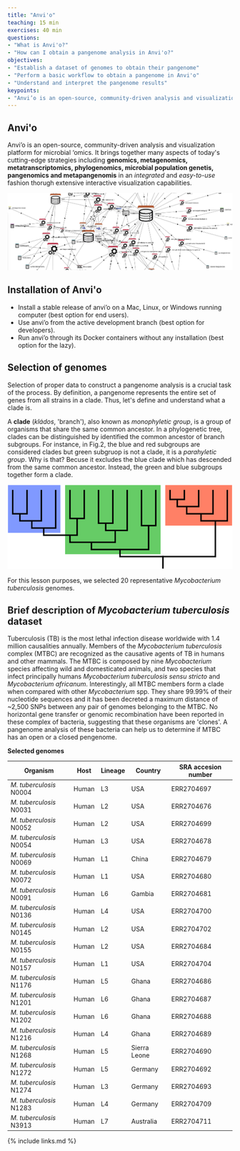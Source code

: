 ```yaml
---
title: "Anvi'o"
teaching: 15 min
exercises: 40 min
questions:
- "What is Anvi'o?"
- "How can I obtain a pangenome analysis in Anvi'o?"
objectives:
- "Establish a dataset of genomes to obtain their pangenome"
- "Perform a basic workflow to obtain a pangenome in Anvi'o"
- "Understand and interpret the pangenome results"
keypoints:
- "Anvi’o is an open-source, community-driven analysis and visualization platform for microbial ‘omics. "
---
```

## Anvi'o

Anvi’o is an open-source, community-driven analysis and visualization platform for microbial ‘omics.
It brings together many aspects of today's cutting-edge strategies including **genomics, metagenomics, metatranscriptomics, phylogenomics, microbial population genetis, pangenomics and metapangenomis** in an *integrated* and *easy-to-use* fashion thorugh extensive interactive visualization capabilities. 


![Figure 1. Anvi'o network representation](../fig/anvio-network.png)



## Installation of Anvi'o

* Install a stable release of anvi’o on a Mac, Linux, or Windows running computer (best option for end users).
* Use anvi’o from the active development branch (best option for developers).
* Run anvi’o through its Docker containers without any installation (best option for the lazy).



## Selection of genomes 

Selection of proper data to construct a pangenome analysis is a crucial task of the process. By definition, a pangenome represents the entire set of genes from all strains in a clade. Thus, let's define and understand what a clade is. 

A **clade** (*kládos*, 'branch'), also known as *monophyletic group*, is a group of organisms that share the same common ancestor. In a phylogenetic tree, clades can be distinguished by identified the common ancestor of branch subgroups. For instance, in Fig.2, the blue and red subgroups are considered clades but green subgruop is not a clade, it is a *parahyletic group*. Why is that? Becuse it excludes the blue clade which has descended from the same common ancestor. Instead, the green and blue subgroups together form a clade.



![Figure 2. Cladogram representation](../fig/Cladogram.png)



For this lesson purposes, we selected 20 representative *Mycobacterium tuberculosis* genomes. 



## Brief description of *Mycobacterium tuberculosis* dataset

Tuberculosis (TB) is the most lethal infection disease worldwide with 1.4 million causalities annually. Members of the *Mycobacterium tuberculosis* complex (MTBC) are recognized as the causative agents of TB in humans and other mammals. The MTBC is composed by nine *Mycobacterium* species affecting wild and domesticated animals, and two species that infect principally humans *Mycobacterium tuberculosis sensu stricto* and *Mycobacterium africanum*. Interestingly, all MTBC members form a clade when compared with other *Mycobacterium* spp. They share 99.99% of their nucleotide sequences and it has been decreted a maximum distance of ~2,500 SNPs between any pair of genomes belonging to the MTBC. No horizontal gene transfer or genomic recombination have been reported in these complex of bacteria, suggesting that these organisms are 'clones'. A pangenome analysis of these bacteria can help us to determine if MTBC has an open or a closed pengenome. 

**Selected genomes**

| Organism               | Host    | Lineage    | Country     | SRA accesion number |
|------------------------|---------|------------|-------------|---------------------|
|*M. tuberculosis* N0004 | Human   | L3         |USA          | ERR2704697          |
|*M. tuberculosis* N0031 | Human   | L2         |USA          | ERR2704676          |
|*M. tuberculosis* N0052 | Human   | L2         |USA          | ERR2704699          |
|*M. tuberculosis* N0054 | Human   | L3         |USA          | ERR2704678          |
|*M. tuberculosis* N0069 | Human   | L1         |China        | ERR2704679          |
|*M. tuberculosis* N0072 | Human   | L1         |USA          | ERR2704680          |
|*M. tuberculosis* N0091 | Human   | L6         |Gambia       | ERR2704681          |
|*M. tuberculosis* N0136 | Human   | L4         |USA          | ERR2704700          |
|*M. tuberculosis* N0145 | Human   | L2         |USA          | ERR2704702          |
|*M. tuberculosis* N0155 | Human   | L2         |USA          | ERR2704684          |
|*M. tuberculosis* N0157 | Human   | L1         |USA          | ERR2704704          |
|*M. tuberculosis* N1176 | Human   | L5         |Ghana        | ERR2704686          |
|*M. tuberculosis* N1201 | Human   | L6         |Ghana        | ERR2704687          |
|*M. tuberculosis* N1202 | Human   | L6         |Ghana        | ERR2704688          |
|*M. tuberculosis* N1216 | Human   | L4         |Ghana        | ERR2704689          |
|*M. tuberculosis* N1268 | Human   | L5         |Sierra Leone | ERR2704690          |
|*M. tuberculosis* N1272 | Human   | L5         |Germany      | ERR2704692          |
|*M. tuberculosis* N1274 | Human   | L3         |Germany      | ERR2704693          |
|*M. tuberculosis* N1283 | Human   | L4         |Germany      | ERR2704709          |
|*M. tuberculosis* N3913 | Human   | L7         |Australia    | ERR2704711          |





{% include links.md %}
